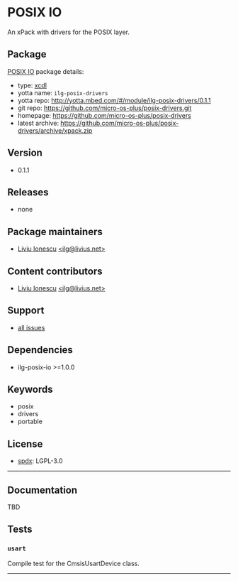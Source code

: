 # POSIX IO

An xPack with drivers for the POSIX layer.

## Package

[POSIX IO](https://github.com/micro-os-plus/posix-drivers) package details:

* type: [xcdl](http://xcdl.github.io)
* yotta name: `ilg-posix-drivers`
* yotta repo: http://yotta.mbed.com/#/module/ilg-posix-drivers/0.1.1
* git repo: https://github.com/micro-os-plus/posix-drivers.git
* homepage: https://github.com/micro-os-plus/posix-drivers
* latest archive: https://github.com/micro-os-plus/posix-drivers/archive/xpack.zip

## Version

* 0.1.1

## Releases

* none

## Package maintainers

* [Liviu Ionescu](http://liviusdotnet.worldpress.com) [&lt;ilg@livius.net&gt;](mailto:ilg@livius.net)

## Content contributors

* [Liviu Ionescu](http://liviusdotnet.worldpress.com) [&lt;ilg@livius.net&gt;](mailto:ilg@livius.net)

## Support

* [all issues](https://github.com/micro-os-plus/posix-drivers/issues)

## Dependencies

* ilg-posix-io >=1.0.0

## Keywords

* posix
* drivers
* portable

## License

* [spdx](http://spdx.org/licenses/): LGPL-3.0

--- 
## Documentation

TBD

## Tests

### `usart`

Compile test for the CmsisUsartDevice class.


--- 
